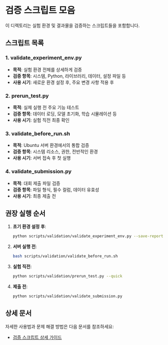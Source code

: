 # 검증 스크립트 모음

이 디렉토리는 실험 환경 및 결과물을 검증하는 스크립트들을 포함합니다.

## 스크립트 목록

### 1. validate_experiment_env.py
- **목적**: 실험 환경 전체를 상세하게 검증
- **검증 항목**: 시스템, Python, 라이브러리, 데이터, 설정 파일 등
- **사용 시기**: 새로운 환경 설정 후, 주요 변경 사항 적용 후

### 2. prerun_test.py
- **목적**: 실제 실행 전 주요 기능 테스트
- **검증 항목**: 데이터 로딩, 모델 초기화, 학습 시뮬레이션 등
- **사용 시기**: 실험 직전 최종 확인

### 3. validate_before_run.sh
- **목적**: Ubuntu 서버 환경에서의 통합 검증
- **검증 항목**: 시스템 리소스, 권한, 전반적인 환경
- **사용 시기**: 서버 접속 후 첫 실행

### 4. validate_submission.py
- **목적**: 대회 제출 파일 검증
- **검증 항목**: 파일 형식, 필수 컬럼, 데이터 유효성
- **사용 시기**: 최종 제출 전

## 권장 실행 순서

1. **초기 환경 설정 후**:
   ```bash
   python scripts/validation/validate_experiment_env.py --save-report
   ```

2. **서버 실행 전**:
   ```bash
   bash scripts/validation/validate_before_run.sh
   ```

3. **실험 직전**:
   ```bash
   python scripts/validation/prerun_test.py --quick
   ```

4. **제출 전**:
   ```bash
   python scripts/validation/validate_submission.py
   ```

## 상세 문서

자세한 사용법과 문제 해결 방법은 다음 문서를 참조하세요:
- [검증 스크립트 상세 가이드](../../docs/06_troubleshooting/validation/VALIDATION_README.md)
